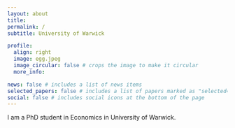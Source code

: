 ```yaml
---
layout: about
title:
permalink: /
subtitle: University of Warwick 

profile:
  align: right
  image: egg.jpeg
  image_circular: false # crops the image to make it circular
  more_info:

news: false # includes a list of news items
selected_papers: false # includes a list of papers marked as "selected={true}"
social: false # includes social icons at the bottom of the page
---
```


I am a PhD student in Economics in University of Warwick.
